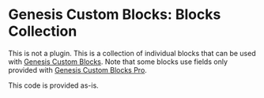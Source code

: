 # Genesis Custom Blocks: Blocks Collection

This is not a plugin. This is a collection of individual blocks that can be used with [Genesis Custom Blocks](https://wordpress.org/plugins/genesis-custom-blocks/). Note that some blocks use fields only provided with [Genesis Custom Blocks Pro](https://www.studiopress.com/genesis-custom-blocks/).

This code is provided as-is.
